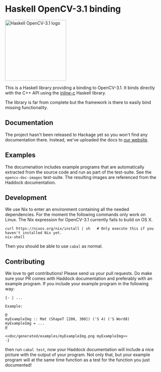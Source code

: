 Haskell OpenCV-3.1 binding
==========================

<img src="https://raw.githubusercontent.com/LumiGuide/haskell-opencv/master/data/haskell-opencv-logo.png" width="200px" alt="Haskell OpenCV-3.1 logo" />


This is a Haskell library providing a binding to OpenCV-3.1. It binds directly
with the C++ API using the
[inline-c](https://github.com/fpco/inline-c/blob/master/README.md) Haskell
library.

The library is far from complete but the framework is there to easily bind
missing functionality.


Documentation
-------------

The project hasn't been released to Hackage yet so you won't find any
documentation there. Instead, we've uploaded the docs to
[our website](http://lumiguide.github.io/haskell-opencv/doc/index.html).


Examples
--------

The documenation includes example programs that are automatically extracted from
the source code and run as part of the test-suite. See the `opencv-doc-images`
test-suite. The resulting images are referenced from the Haddock documentation.


Development
-----------

We use Nix to enter an environment containing all the needed dependencies. For
the moment the following commands only work on Linux. The Nix expression for
OpenCV-3.1 currently fails to build on OS X.

    curl https://nixos.org/nix/install | sh   # Only execute this if you haven't installed Nix yet.
    nix-shell

Then you should be able to use `cabal` as normal.


Contributing
------------

We love to get contributions! Please send us your pull requests. Do make sure
your PR comes with Haddock documentation and preferably with an example
program. If you include your example program in the following way:

    {- | ...

    Example:

    @
    myExampleImg :: Mat (ShapeT [200, 300]) ('S 4) ('S Word8)
    myExampleImg = ...
    @

    <<doc/generated/examples/myExampleImg.png myExampleImg>>
    -}

then run `cabal test`, now your Haddock documentation will include a nice
picture with the output of your program. Not only that, but your example program
will at the same time function as a test for the function you just documented!